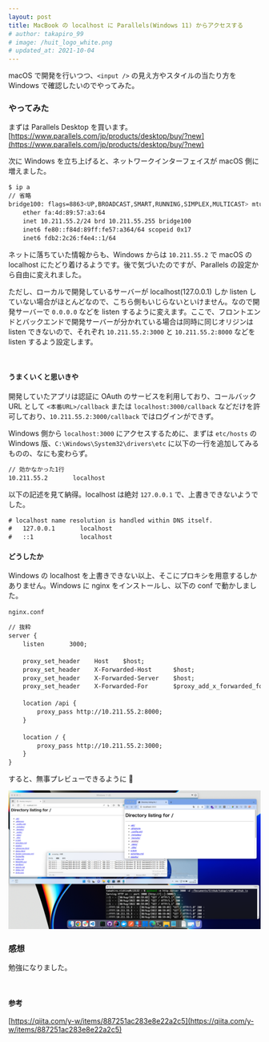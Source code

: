 ```yaml
---
layout: post
title: MacBook の localhost に Parallels(Windows 11) からアクセスする
# author: takapiro_99
# image: /huit_logo_white.png
# updated_at: 2021-10-04
---
```


macOS で開発を行いつつ、`<input />` の見え方やスタイルの当たり方を Windows で確認したいのでやってみた。

### やってみた

まずは Parallels Desktop を買います。[https://www.parallels.com/jp/products/desktop/buy/?new](https://www.parallels.com/jp/products/desktop/buy/?new)

次に Windows を立ち上げると、ネットワークインターフェイスが macOS 側に増えました。

```bash
$ ip a
// 省略
bridge100: flags=8863<UP,BROADCAST,SMART,RUNNING,SIMPLEX,MULTICAST> mtu 1500
	ether fa:4d:89:57:a3:64
	inet 10.211.55.2/24 brd 10.211.55.255 bridge100
	inet6 fe80::f84d:89ff:fe57:a364/64 scopeid 0x17
	inet6 fdb2:2c26:f4e4::1/64
```

ネットに落ちていた情報からも、Windows からは `10.211.55.2` で macOS の localhost にたどり着けるようです。後で気づいたのですが、Parallels の設定から自由に変えれました。

ただし、ローカルで開発しているサーバーが localhost(127.0.0.1) しか listen していない場合がほとんどなので、こちら側もいじらないといけません。なので開発サーバーで `0.0.0.0` などを listen するように変えます。ここで、フロントエンドとバックエンドで開発サーバーが分かれている場合は同時に同じオリジンは listen できないので、それぞれ `10.211.55.2:3000` と `10.211.55.2:8000` などを listen するよう設定します。

<br/>

#### うまくいくと思いきや

開発していたアプリは認証に OAuth のサービスを利用しており、コールバック URL として `<本番URL>/callback` または `localhost:3000/callback` などだけを許可しており、`10.211.55.2:3000/callback` ではログインができず。

Windows 側から `localhost:3000` にアクセスするために、まずは `etc/hosts` の Windows 版、`C:\Windows\System32\drivers\etc` に以下の一行を追加してみるものの、なにも変わらず。

```txt
// 効かなかった1行
10.211.55.2       localhost
```

以下の記述を見て納得。localhost は絶対 `127.0.0.1` で、上書きできないようでした。

```txt
# localhost name resolution is handled within DNS itself.
#	127.0.0.1       localhost
#	::1             localhost
```

#### どうしたか

Windows の localhost を上書きできない以上、そこにプロキシを用意するしかありません。Windows に nginx をインストールし、以下の conf で動かしました。

`nginx.conf`

```txt
// 抜粋
server {
    listen       3000;

    proxy_set_header    Host    $host;
    proxy_set_header    X-Forwarded-Host      $host;
    proxy_set_header    X-Forwarded-Server    $host;
    proxy_set_header    X-Forwarded-For       $proxy_add_x_forwarded_for;

    location /api {
        proxy_pass http://10.211.55.2:8000;
    }

    location / {
        proxy_pass http://10.211.55.2:3000;
    }
}
```

すると、無事プレビューできるように :tada:

![image](/assets//2022/parallels-dev.png)

### 感想

勉強になりました。

<br/>

#### 参考

[https://qiita.com/y-w/items/887251ac283e8e22a2c5](https://qiita.com/y-w/items/887251ac283e8e22a2c5)
